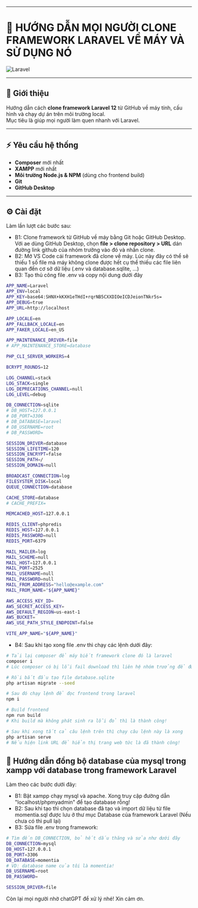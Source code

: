 -----------------------------------------------------------------------------------------------------------------
# 📘 HƯỚNG DẪN MỌI NGƯỜI CLONE FRAMEWORK LARAVEL VỀ MÁY VÀ SỬ DỤNG NÓ

![Laravel](https://img.shields.io/badge/Laravel-12-red?logo=laravel)

---

## 📖 Giới thiệu
Hướng dẫn cách **clone framework Laravel 12** từ GitHub về máy tính, cấu hình và chạy dự án trên môi trường local.  
Mục tiêu là giúp mọi người làm quen nhanh với Laravel.

---

## ⚡ Yêu cầu hệ thống  
- **Composer** mới nhất  
- **XAMPP** mới nhất 
- **Môi trường Node.js & NPM** (dùng cho frontend build)  
- **Git**
- **GitHub Desktop**
---

## ⚙️ Cài đặt
Làm lần lượt các bước sau:
- B1: Clone framework từ GitHub về máy bằng Git hoặc GitHub Desktop.
Với ae dùng GitHub Desktop, chọn **file > clone repository > URL** dán đường link github của nhóm trưởng vào đó và nhấn clone.
- B2: Mở VS Code cái framework đã clone về máy. Lúc này đây có thể sẽ thiếu 1 số file mà máy không clone được hết cụ thể thiếu các file liên quan đến cơ sở dữ liệu
(.env và database.sqlite, ...)
- B3: Tạo thủ công file .env và copy nội dung dưới đây
```bash
APP_NAME=Laravel
APP_ENV=local
APP_KEY=base64:SHNX+kKXH1eTHdI+rqrNB5CXXDIOeICDJeionTNkr5s=
APP_DEBUG=true
APP_URL=http://localhost

APP_LOCALE=en
APP_FALLBACK_LOCALE=en
APP_FAKER_LOCALE=en_US

APP_MAINTENANCE_DRIVER=file
# APP_MAINTENANCE_STORE=database

PHP_CLI_SERVER_WORKERS=4

BCRYPT_ROUNDS=12

LOG_CHANNEL=stack
LOG_STACK=single
LOG_DEPRECATIONS_CHANNEL=null
LOG_LEVEL=debug

DB_CONNECTION=sqlite
# DB_HOST=127.0.0.1
# DB_PORT=3306
# DB_DATABASE=laravel
# DB_USERNAME=root
# DB_PASSWORD=

SESSION_DRIVER=database
SESSION_LIFETIME=120
SESSION_ENCRYPT=false
SESSION_PATH=/
SESSION_DOMAIN=null

BROADCAST_CONNECTION=log
FILESYSTEM_DISK=local
QUEUE_CONNECTION=database

CACHE_STORE=database
# CACHE_PREFIX=

MEMCACHED_HOST=127.0.0.1

REDIS_CLIENT=phpredis
REDIS_HOST=127.0.0.1
REDIS_PASSWORD=null
REDIS_PORT=6379

MAIL_MAILER=log
MAIL_SCHEME=null
MAIL_HOST=127.0.0.1
MAIL_PORT=2525
MAIL_USERNAME=null
MAIL_PASSWORD=null
MAIL_FROM_ADDRESS="hello@example.com"
MAIL_FROM_NAME="${APP_NAME}"

AWS_ACCESS_KEY_ID=
AWS_SECRET_ACCESS_KEY=
AWS_DEFAULT_REGION=us-east-1
AWS_BUCKET=
AWS_USE_PATH_STYLE_ENDPOINT=false

VITE_APP_NAME="${APP_NAME}"
```
- B4: Sau khi tạo xong file .env thì chạy các lệnh dưới đây:
```bash
# Tải lại composer để máy biết framework clone đó là laravel
composer i
# Lúc composer có bị lỗi fail download thì liên hệ nhóm trưởng để được xử lý!
```
```bash
# Rồi bắt đầu tạo file database.sqlite
php artisan migrate --seed
```
```bash
# Sau đó chạy lệnh để đọc frontend trong laravel
npm i
```
```bash
# Build frontend
npm run build
# Khi build mà không phát sinh ra lỗi đỏ thì là thành công!
```
```bash
# Sau khi xong tất cả câu lệnh trên thì chạy câu lệnh này là xong
php artisan serve
# Nếu hiện link URL để hiển thị trang web tức là đã thành công!
```
## 🤌 Hướng dẫn đồng bộ database của mysql trong xampp với database trong framework Laravel
Làm theo các bước dưới đây:
- B1: Bật xampp chạy mysql và apache. Xong truy cập đường dẫn "localhost/phpmyadmin" để tạo database rỗng!
- B2: Sau khi tạo thì chọn database đã tạo và import dữ liệu từ file momentia.sql được lưu ở thư mục Database của framework Laravel (Nếu chưa có thì pull lại)
- B3: Sửa file .env trong framework:
```bash
# Tìm đến DB_CONNECTION, bỏ hết dấu thăng và sửa như dưới đây
DB_CONNECTION=mysql
DB_HOST=127.0.0.1
DB_PORT=3306
DB_DATABASE=momentia
# VD: database name của tôi là momentia!
DB_USERNAME=root
DB_PASSWORD=

SESSION_DRIVER=file
```
Còn lại mọi người nhờ chatGPT để xử lý nhé! Xin cảm ơn.

